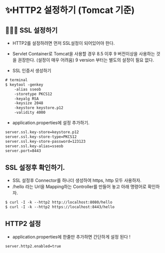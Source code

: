 # ✨HTTP2 설정하기 (Tomcat 기준)

## 🧑🏻‍💻 SSL 설정하기
- HTTP2를 설정하려면 먼저 SSL설정이 되어있어야 한다.
- Servlet Container로 Tomcat을 사용할 경우 8.5 이후 9 버전이상을 사용하는 것을 권장한다. (설정이 매우 어려움) 9 version 부터는 별도의 설정이 필요 없다.

- SSL 인증서 생성하기
```xml
# terminal
$ keytool -genkey
    -alias sseob
    -storetype PKCS12
    -keyalg RSA
    -keysize 2048
    -keystore keystore.p12
    -validity 4000
```

- application.properties에 설정 추가하기.
```xml
server.ssl.key-store=keystore.p12
server.ssl.key-store-type=PKCS12
server.ssl.key-store-password=123123
server.ssl.key-alias=sseob
server.port=8443
```

## SSL 설정후 확인하기.
- SSL 설정후 Connector를 하나더 생성하여 https, http 모두 사용하자.
- /hello 라는 Url을 Mapping하는 Controller를 만들어 놓고 아래 명령어로 확인하자.
```xml
$ curl -I -k --http2 http://localhost:8080/hello
$ curl -I -k --http2 https://localhost:8443/hello
```

## HTTP2 설정

- application.properties에 한줄만 추가하면 간단하게 설정 된다 !
```xml
server.http2.enabled=true
```